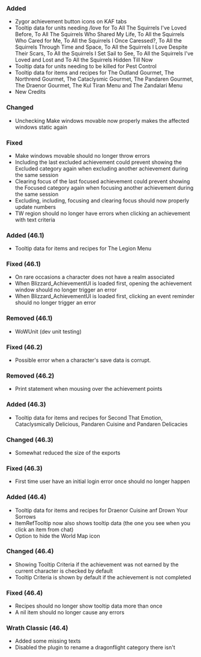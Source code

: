<p><h3>Added</h3></p>
<ul>
<li>Zygor achievement button icons on KAF tabs</li>
<li>Tooltip data for units needing /love for To All The Squirrels I've Loved Before, To All The Squirrels Who Shared My Life, To All the Squirrels Who Cared for Me, To All the Squirrels I Once Caressed?, To All the Squirrels Through Time and Space, To All the Squirrels I Love Despite Their Scars, To All the Squirrels I Set Sail to See, To All the Squirrels I've Loved and Lost and To All the Squirrels Hidden Till Now</li>
<li>Tooltip data for units needing to be killed for Pest Control</li>
<li>Tooltip data for items and recipes for The Outland Gourmet, The Northrend Gourmet, The Cataclysmic Gourmet, The Pandaren Gourmet, The Draenor Gourmet, The Kul Tiran Menu and The Zandalari Menu</li>
<li>New Credits</li>
</ul>
<p><h3>Changed</h3></p>
<ul>
<li>Unchecking Make windows movable now properly makes the affected windows static again</li>
</ul>
<p><h3>Fixed</h3></p>
<ul>
<li>Make windows movable should no longer throw errors</li>
<li>Including the last excluded achievement could prevent showing the Excluded category again when excluding another achievement during the same session</li>
<li>Clearing focus of the last focused achievement could prevent showing the Focused category again when focusing another achievement during the same session</li>
<li>Excluding, including, focusing and clearing focus should now properly update numbers</li>
<li>TW region should no longer have errors when clicking an achievement with text criteria</li>
</ul>
<p><h3>Added (46.1)</h3></p>
<ul>
<li>Tooltip data for items and recipes for The Legion Menu</li>
</ul>
<p><h3>Fixed (46.1)</h3></p>
<ul>
<li>On rare occasions a character does not have a realm associated</li>
<li>When Blizzard_AchievementUI is loaded first, opening the achievement window should no longer trigger an error</li>
<li>When Blizzard_AchievementUI is loaded first, clicking an event reminder should no longer trigger an error</li>
</ul>
<p><h3>Removed (46.1)</h3></p>
<ul>
<li>WoWUnit (dev unit testing)</li>
</ul>
<p><h3>Fixed (46.2)</h3></p>
<ul>
<li>Possible error when a character's save data is corrupt.</li>
</ul>
<p><h3>Removed (46.2)</h3></p>
<ul>
<li>Print statement when mousing over the achievement points</li>
</ul>
<p><h3>Added (46.3)</h3></p>
<ul>
<li>Tooltip data for items and recipes for Second That Emotion, Cataclysmically Delicious, Pandaren Cuisine and Pandaren Delicacies</li>
</ul>
<p><h3>Changed (46.3)</h3></p>
<ul>
<li>Somewhat reduced the size of the exports</li>
</ul>
<p><h3>Fixed (46.3)</h3></p>
<ul>
<li>First time user have an initial login error once should no longer happen</li>
</ul>
<p><h3>Added (46.4)</h3></p>
<ul>
<li>Tooltip data for items and recipes for Draenor Cuisine anf Drown Your Sorrows</li>
<li>ItemRefTooltip now also shows tooltip data (the one you see when you click an item from chat)</li>
<li>Option to hide the World Map icon</li>
</ul>
<p><h3>Changed (46.4)</h3></p>
<ul>
<li>Showing Tooltip Criteria if the achievement was not earned by the current character is checked by default</li>
<li>Tooltip Criteria is shown by default if the achievement is not completed</li>
</ul>
<p><h3>Fixed (46.4)</h3></p>
<ul>
<li>Recipes should no longer show tooltip data more than once</li>
<li>A nil item should no longer cause any errors</li>
</ul>
<p><h3>Wrath Classic (46.4)</h3></p>
<ul>
<li>Added some missing texts</li>
<li>Disabled the plugin to rename a dragonflight category there isn't</li>
</ul>
